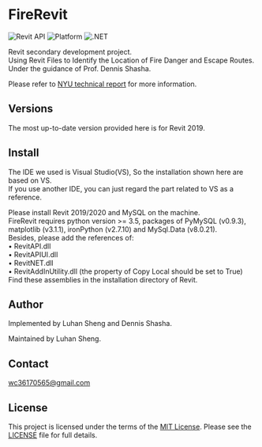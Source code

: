 # FireRevit

![Revit API](https://img.shields.io/badge/Revit%20API-2019-blue.svg)
![Platform](https://img.shields.io/badge/platform-Windows-lightgray.svg)
![.NET](https://img.shields.io/badge/.NET-4.7-blue.svg)

Revit secondary development project.  
Using Revit Files to Identify the Location of Fire Danger and Escape Routes.  
Under the guidance of Prof. Dennis Shasha.  

Please refer to [NYU technical report](https://cs.nyu.edu/media/publications/RevitToDatabase.pdf) for more information.


## <a name="versions"></a> Versions

The most up-to-date version provided here is for Revit 2019.


## Install

The IDE we used is Visual Studio(VS), So the installation shown here are based on VS.  
If you use another IDE, you can just regard the part related to VS as a reference.  

Please install Revit 2019/2020 and MySQL on the machine.  
FireRevit requires python version >= 3.5, packages of PyMySQL (v0.9.3), matplotlib (v3.1.1), ironPython (v2.7.10) and MySql.Data (v8.0.21).  
Besides, please add the references of:  
• RevitAPI.dll  
• RevitAPIUI.dll  
• RevitNET.dll  
• RevitAddInUtility.dll (the property of Copy Local should be set to True)  
Find these assemblies in the installation directory of Revit.  

## Author

Implemented by Luhan Sheng and Dennis Shasha.

Maintained by Luhan Sheng.

## Contact

wc36170565@gmail.com

## License

This project is licensed under the terms of the [MIT License](http://opensource.org/licenses/MIT).
Please see the [LICENSE](LICENSE) file for full details.
